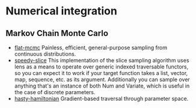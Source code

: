 # Numerical integration #

## Markov Chain Monte Carlo ##
* [flat-mcmc](https://hackage.haskell.org/package/flat-mcmc) Painless, efficient, general-purpose sampling from continuous distributions.
* [speedy-slice](https://hackage.haskell.org/package/speedy-slice) This implementation of the slice sampling algorithm uses lens as a means to operate over generic indexed traversable functors, so you can expect it to work if your target function takes a list, vector, map, sequence, etc. as its argument.
Additionally you can sample over anything that's an instance of both Num and Variate, which is useful in the case of discrete parameters.
* [hasty-hamiltonian](http://hackage.haskell.org/package/hasty-hamiltonian) Gradient-based traversal through parameter space.







